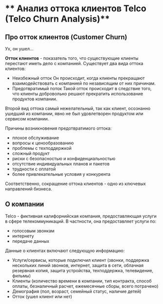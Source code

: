 # ** Анализ оттока клиентов Telco (Telco Churn Analysis)**

## **Про отток клиентов (Customer Churn)**

Ух, он ушел...

**Отток клиентов** - показатель того, что существующие клиенты перестают иметь дело с компанией.
Существует два вида оттока клиентов:
- Неизбежный отток
  Он происходит, когда клиенты прекращают взаимодействовать с компанией по независящим от них причинам.
- Предотвратимый поток
  Такой отток происходит в следствие того, что клиенты добровольно решают прекратить использование продуктов компании.

Второй вид оттока самый нежелательный, так как клиент, осознанно ушедший из компании, явно не был удовлетворен продуктом или сервисом компании.

Причины возникновения предотвратимого оттока:
- плохое обслуживание
- вопросы к ценообразованию
- проблемы с техподдержкой
- сложный продукт
- риски с безопасностью и конфиденциальностью
- отсутствие индивидуальных планов и пакетов
- трудности с оплатой
- более привлекательные условия у конкурента

Соответственно, сокращение оттока клиентов - одно из ключевых направлений бизнеса.

## **О компании**

Telco - фиктивная калифорнийская компания, предоставляющая услуги в сфере телекоммуникаций.
В частности, она предоставляет услуги по:
- голосовым звонкам
- интернету
- передаче данных

Данные о клиентах включают следующую информацию:
- Услуги/сервисы, которые подключил клиент (звонки, поддержка нескольких линий звонков, интернет, защита в сети, облачная резервная копия, защита устройства, техподдержка, телевидение, фильмы)
- Клиенты (количество времени в компании, тип контракта, способ оплаты, безналичный расчет, ежемесячные сборы, всего потрачено)
- Демография (пол, возраст, семейный статус, наличие детей)
- Отток (ушел клиент или нет)

